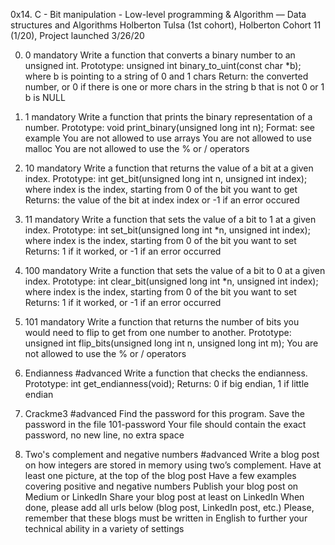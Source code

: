 0x14. C - Bit manipulation - Low-level programming & Algorithm ― Data structures and Algorithms Holberton Tulsa (1st cohort), Holberton Cohort 11 (1/20), Project launched 3/26/20


0. 0 mandatory
Write a function that converts a binary number to an unsigned int.
Prototype: unsigned int binary_to_uint(const char *b);
where b is pointing to a string of 0 and 1 chars
Return: the converted number, or 0 if
there is one or more chars in the string b that is not 0 or 1
b is NULL



1. 1 mandatory
Write a function that prints the binary representation of a number.
Prototype: void print_binary(unsigned long int n);
Format: see example
You are not allowed to use arrays
You are not allowed to use malloc
You are not allowed to use the % or / operators



2. 10 mandatory
Write a function that returns the value of a bit at a given index.
Prototype: int get_bit(unsigned long int n, unsigned int index);
where index is the index, starting from 0 of the bit you want to get
Returns: the value of the bit at index index or -1 if an error occured



3. 11 mandatory
Write a function that sets the value of a bit to 1 at a given index.
Prototype: int set_bit(unsigned long int *n, unsigned int index);
where index is the index, starting from 0 of the bit you want to set
Returns: 1 if it worked, or -1 if an error occurred



4. 100 mandatory
Write a function that sets the value of a bit to 0 at a given index.
Prototype: int clear_bit(unsigned long int *n, unsigned int index);
where index is the index, starting from 0 of the bit you want to set
Returns: 1 if it worked, or -1 if an error occurred



5. 101 mandatory
Write a function that returns the number of bits you would need to flip to get from one number to another.
Prototype: unsigned int flip_bits(unsigned long int n, unsigned long int m);
You are not allowed to use the % or / operators



6. Endianness #advanced
Write a function that checks the endianness.
Prototype: int get_endianness(void);
Returns: 0 if big endian, 1 if little endian



7. Crackme3 #advanced
Find the password for this program.
Save the password in the file 101-password
Your file should contain the exact password, no new line, no extra space



8. Two's complement and negative numbers #advanced
Write a blog post on how integers are stored in memory using two’s complement.
Have at least one picture, at the top of the blog post
Have a few examples covering positive and negative numbers
Publish your blog post on Medium or LinkedIn
Share your blog post at least on LinkedIn
When done, please add all urls below (blog post, LinkedIn post, etc.)
Please, remember that these blogs must be written in English to further your technical ability in a variety of settings